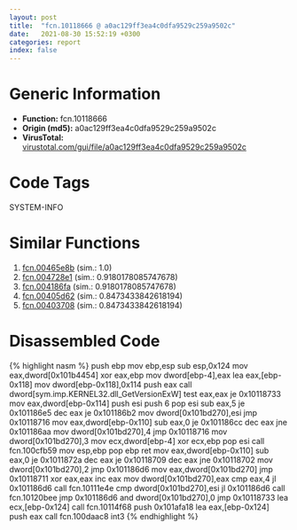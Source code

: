 ```yaml
---
layout: post
title:  "fcn.10118666 @ a0ac129ff3ea4c0dfa9529c259a9502c"
date:   2021-08-30 15:52:19 +0300
categories: report
index: false
---
```


# Generic Information
- **Function:** fcn.10118666
- **Origin (md5):** a0ac129ff3ea4c0dfa9529c259a9502c
- **VirusTotal:** [virustotal.com/gui/file/a0ac129ff3ea4c0dfa9529c259a9502c][virustotal_ref]

# Code Tags
<span class="tag" id="SYSTEM-INFO">SYSTEM-INFO</span>


# Similar Functions

1. [fcn.00465e8b][similar_1_ref] (sim.: 1.0)
2. [fcn.004728e1][similar_2_ref] (sim.: 0.9180178085747678)
3. [fcn.004186fa][similar_3_ref] (sim.: 0.9180178085747678)
4. [fcn.00405d62][similar_4_ref] (sim.: 0.8473433842618194)
5. [fcn.00403708][similar_5_ref] (sim.: 0.8473433842618194)


# Disassembled Code

{% highlight nasm %}
push ebp
mov ebp,esp
sub esp,0x124
mov eax,dword[0x101b4454]
xor eax,ebp
mov dword[ebp-4],eax
lea eax,[ebp-0x118]
mov dword[ebp-0x118],0x114
push eax
call dword[sym.imp.KERNEL32.dll_GetVersionExW]
test eax,eax
je 0x10118733
mov eax,dword[ebp-0x114]
push esi
push 6
pop esi
sub eax,5
je 0x101186e5
dec eax
je 0x101186b2
mov dword[0x101bd270],esi
jmp 0x10118716
mov eax,dword[ebp-0x110]
sub eax,0
je 0x101186cc
dec eax
jne 0x101186aa
mov dword[0x101bd270],4
jmp 0x10118716
mov dword[0x101bd270],3
mov ecx,dword[ebp-4]
xor ecx,ebp
pop esi
call fcn.100cfb59
mov esp,ebp
pop ebp
ret
mov eax,dword[ebp-0x110]
sub eax,0
je 0x1011872a
dec eax
je 0x10118709
dec eax
jne 0x10118702
mov dword[0x101bd270],2
jmp 0x101186d6
mov eax,dword[0x101bd270]
jmp 0x10118711
xor eax,eax
inc eax
mov dword[0x101bd270],eax
cmp eax,4
jl 0x101186d6
call fcn.10111e4e
cmp dword[0x101bd270],esi
jl 0x101186d6
call fcn.10120bee
jmp 0x101186d6
and dword[0x101bd270],0
jmp 0x10118733
lea ecx,[ebp-0x124]
call fcn.10114f68
push 0x101afa18
lea eax,[ebp-0x124]
push eax
call fcn.100daac8
int3
{% endhighlight %}


[similar_1_ref]: /report/fcn.00465e8b@ba5ec83721de3ca10b3c9583f3b2c6a1
[similar_2_ref]: /report/fcn.004728e1@27ac6b5c7fa1ad11790cdc733c25a701
[similar_3_ref]: /report/fcn.004186fa@065d95e046989885ac0aa05648eeda39
[similar_4_ref]: /report/fcn.00405d62@1123b7aa5760238fe93045e585b8234c
[similar_5_ref]: /report/fcn.00403708@1123b7aa5760238fe93045e585b8234c
[virustotal_ref]: https://www.virustotal.com/gui/file/a0ac129ff3ea4c0dfa9529c259a9502c